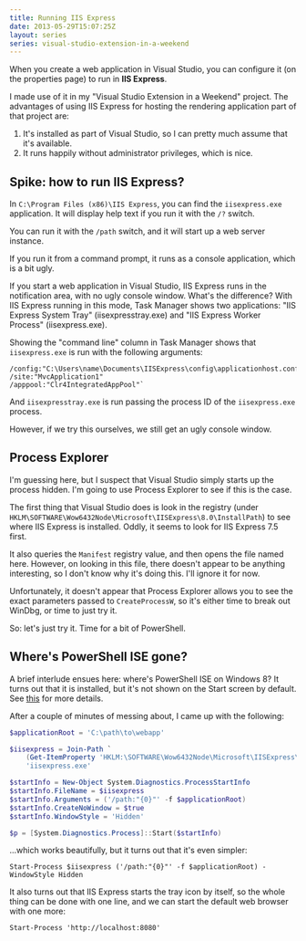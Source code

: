 ```yaml
---
title: Running IIS Express
date: 2013-05-29T15:07:25Z
layout: series
series: visual-studio-extension-in-a-weekend
---
```

When you create a web application in Visual Studio, you can configure it (on the properties page) to run in **IIS
Express**.

I made use of it in my "Visual Studio Extension in a Weekend" project. The advantages of using IIS Express for hosting
the rendering application part of that project are:

1. It's installed as part of Visual Studio, so I can pretty much assume that it's available.
2. It runs happily without administrator privileges, which is nice.

## Spike: how to run IIS Express?

In `C:\Program Files (x86)\IIS Express`, you can find the `iisexpress.exe` application. It will display help text if you
run it with the `/?` switch.

You can run it with the `/path` switch, and it will start up a web server instance.

If you run it from a command prompt, it runs as a console application, which is a bit ugly.

If you start a web application in Visual Studio, IIS Express runs in the notification area, with no ugly console window.
What's the difference? With IIS Express running in this mode, Task Manager shows two applications: "IIS Express System
Tray" (iisexpresstray.exe) and "IIS Express Worker Process" (iisexpress.exe).

Showing the "command line" column in Task Manager shows that `iisexpress.exe` is run with the following arguments:

    /config:"C:\Users\name\Documents\IISExpress\config\applicationhost.config"
    /site:"MvcApplication1"
    /apppool:"Clr4IntegratedAppPool"`

And `iisexpresstray.exe` is run passing the process ID of the `iisexpress.exe` process.

However, if we try this ourselves, we still get an ugly console window.

## Process Explorer

I'm guessing here, but I suspect that Visual Studio simply starts up the process hidden. I'm going to use Process
Explorer to see if this is the case.

The first thing that Visual Studio does is look in the registry (under
`HKLM\SOFTWARE\Wow6432Node\Microsoft\IISExpress\8.0\InstallPath`) to see where IIS Express is installed. Oddly, it seems
to look for IIS Express 7.5 first.

It also queries the `Manifest` registry value, and then opens the file named here. However, on looking in this file,
there doesn't appear to be anything interesting, so I don't know why it's doing this. I'll ignore it for now.

Unfortunately, it doesn't appear that Process Explorer allows you to see the exact parameters passed to
`CreateProcessW`, so it's either time to break out WinDbg, or time to just try it.

So: let's just try it. Time for a bit of PowerShell.

## Where's PowerShell ISE gone?

A brief interlude ensues here: where's PowerShell ISE on Windows 8? It turns out that it is installed, but it's not
shown on the Start screen by default. See [this](http://trekker.net/archives/where-is-the-powershell-ise-in-windows-8/)
for more details.

After a couple of minutes of messing about, I came up with the following:

```powershell
$applicationRoot = 'C:\path\to\webapp'

$iisexpress = Join-Path `
    (Get-ItemProperty 'HKLM:\SOFTWARE\Wow6432Node\Microsoft\IISExpress\8.0' 'InstallPath').InstallPath `
    'iisexpress.exe'

$startInfo = New-Object System.Diagnostics.ProcessStartInfo
$startInfo.FileName = $iisexpress
$startInfo.Arguments = ('/path:"{0}"' -f $applicationRoot)
$startInfo.CreateNoWindow = $true
$startInfo.WindowStyle = 'Hidden'

$p = [System.Diagnostics.Process]::Start($startInfo)
```

...which works beautifully, but it turns out that it's even simpler:

    Start-Process $iisexpress ('/path:"{0}"' -f $applicationRoot) -WindowStyle Hidden

It also turns out that IIS Express starts the tray icon by itself, so the whole
thing can be done with one line, and we can start the default web browser with one more:

    Start-Process 'http://localhost:8080'

